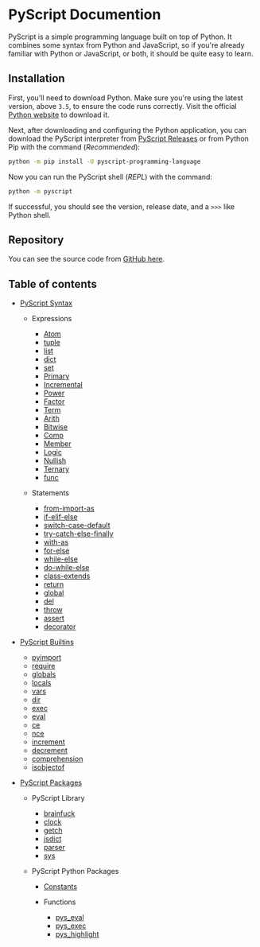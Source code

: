 # PyScript Documention
PyScript is a simple programming language built on top of Python. It combines some syntax from Python and JavaScript, so
if you're already familiar with Python or JavaScript, or both, it should be quite easy to learn.

## Installation
First, you'll need to download Python. Make sure you're using the latest version, above `3.5`, to ensure the code runs
correctly. Visit the official [Python website](https://python.org) to download it.

Next, after downloading and configuring the Python application, you can download the PyScript interpreter from
[PyScript Releases](https://github.com/azzammuhyala/pyscript/releases) or from Python Pip with the command
(_Recommended_):
```sh
python -m pip install -U pyscript-programming-language
```

Now you can run the PyScript shell (_REPL_) with the command:
```sh
python -m pyscript
```
If successful, you should see the version, release date, and a `>>>` like Python shell.

## Repository
You can see the source code from [GitHub here](https://github.com/azzammuhyala/pyscript).

## Table of contents

- [PyScript Syntax](syntax/index.md)

    - Expressions

        - [Atom](syntax/expressions/atom.md)
        - [tuple](syntax/expressions/tuple.md)
        - [list](syntax/expressions/list.md)
        - [dict](syntax/expressions/dict.md)
        - [set](syntax/expressions/set.md)
        - [Primary](syntax/expressions/primary.md)
        - [Incremental](syntax/expressions/incremental.md)
        - [Power](syntax/expressions/power.md)
        - [Factor](syntax/expressions/factor.md)
        - [Term](syntax/expressions/term.md)
        - [Arith](syntax/expressions/arith.md)
        - [Bitwise](syntax/expressions/bitwise.md)
        - [Comp](syntax/expressions/comp.md)
        - [Member](syntax/expressions/member.md)
        - [Logic](syntax/expressions/logic.md)
        - [Nullish](syntax/expressions/nullish.md)
        - [Ternary](syntax/expressions/ternary.md)
        - [func](syntax/expressions/func.md)

    - Statements

        - [from-import-as](syntax/statements/from-import-as.md)
        - [if-elif-else](syntax/statements/if-elif-else.md)
        - [switch-case-default](syntax/statements/switch-case-default.md)
        - [try-catch-else-finally](syntax/statements/try-catch-else-finally.md)
        - [with-as](syntax/statements/with-as.md)
        - [for-else](syntax/statements/for-else.md)
        - [while-else](syntax/statements/while-else.md)
        - [do-while-else](syntax/statements/do-while-else.md)
        - [class-extends](syntax/statements/class-extends.md)
        - [return](syntax/statements/return.md)
        - [global](syntax/statements/global.md)
        - [del](syntax/statements/del.md)
        - [throw](syntax/statements/throw.md)
        - [assert](syntax/statements/assert.md)
        - [decorator](syntax/statements/decorator.md)

- [PyScript Builtins](builtins/index.md)

    - [pyimport](builtins/builtins/pyimport.md)
    - [require](builtins/builtins/require.md)
    - [globals](builtins/builtins/globals.md)
    - [locals](builtins/builtins/locals.md)
    - [vars](builtins/builtins/vars.md)
    - [dir](builtins/builtins/dir.md)
    - [exec](builtins/builtins/exec.md)
    - [eval](builtins/builtins/eval.md)
    - [ce](builtins/builtins/ce.md)
    - [nce](builtins/builtins/nce.md)
    - [increment](builtins/builtins/increment.md)
    - [decrement](builtins/builtins/decrement.md)
    - [comprehension](builtins/builtins/comprehension.md)
    - [isobjectof](builtins/builtins/isobjectof.md)

- [PyScript Packages](packages/index.md)

    - PyScript Library

        - [brainfuck](packages/pyscript-library/brainfuck.md)
        - [clock](packages/pyscript-library/clock.md)
        - [getch](packages/pyscript-library/getch.md)
        - [jsdict](packages/pyscript-library/jsdict.md)
        - [parser](packages/pyscript-library/parser.md)
        - [sys](packages/pyscript-library/sys.md)

    - PyScript Python Packages

        - [Constants](packages/pyscript-python-packages/constants.md)

        - Functions

            - [pys_eval](packages/pyscript-python-packages/functions/pys_eval.md)
            - [pys_exec](packages/pyscript-python-packages/functions/pys_exec.md)
            - [pys_highlight](packages/pyscript-python-packages/functions/pys_highlight.md)